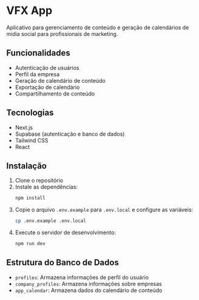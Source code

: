 # VFX App

Aplicativo para gerenciamento de conteúdo e geração de calendários de mídia social para profissionais de marketing.

## Funcionalidades

- Autenticação de usuários
- Perfil da empresa
- Geração de calendário de conteúdo
- Exportação de calendário
- Compartilhamento de conteúdo

## Tecnologias

- Next.js
- Supabase (autenticação e banco de dados)
- Tailwind CSS
- React

## Instalação

1. Clone o repositório
2. Instale as dependências:
   ```bash
   npm install
   ```
3. Copie o arquivo `.env.example` para `.env.local` e configure as variáveis:
   ```bash
   cp .env.example .env.local
   ```
4. Execute o servidor de desenvolvimento:
   ```bash
   npm run dev
   ```

## Estrutura do Banco de Dados

- `profiles`: Armazena informações de perfil do usuário
- `company_profiles`: Armazena informações sobre empresas
- `app_calendar`: Armazena dados do calendário de conteúdo